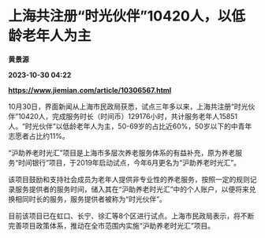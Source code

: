 # 上海共注册“时光伙伴”10420人，以低龄老年人为主
**黄景源**

**2023-10-30 04:22**

**https://www.jiemian.com/article/10306567.html**

10月30日，界面新闻从上海市民政局获悉，试点三年多以来，上海共注册“时光伙伴”10420人，完成服务时长（时间币）129176小时，共计服务老年人15851人。“时光伙伴”以低龄老年人为主，50-69岁的占比近60%，50岁以下的中青年志愿者占比约11%。

“沪助养老时光汇”项目是上海市多层次养老服务体系的有益补充，原为养老服务“时间银行”项目，于2019年启动试点，今年6月更名为“沪助养老时光汇”。

该项目鼓励和支持社会成员为老年人提供非专业性的养老服务，按照一定的规则记录服务提供者的服务时间，储入其在“沪助养老时光汇”中的个人账户，以便将来兑换相同时长的服务，服务提供者被称为“时光伙伴”。

目前该项目已在虹口、长宁、徐汇等8个区进行试点。上海市民政局表示，将不断完善项目政策体系，推动在全市范围内实施“沪助养老时光汇”项目。